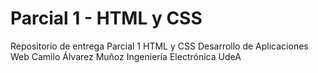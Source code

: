 # Parcial 1 - HTML y CSS
 Repositorio de entrega Parcial 1 HTML y CSS
 Desarrollo de Aplicaciones Web
 Camilo Álvarez Muñoz Ingeniería Electrónica UdeA
